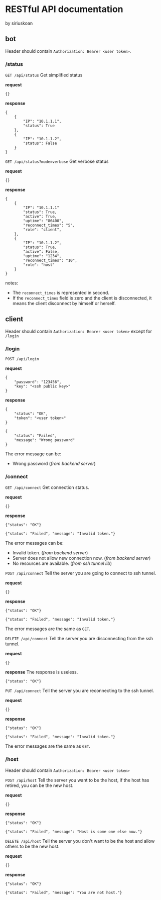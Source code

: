 # RESTful API documentation
by siriuskoan

## bot
Header should contain `Authorization: Bearer <user token>`.
### /status
`GET /api/status`
Get simplified status

**request**
```
{}
```

**response**
```
{
    {
        "IP": "10.1.1.1",
        "status": True
    },
    {
        "IP": "10.1.1.2",
        "status": False
    }
}
```

`GET /api/status?mode=verbose`
Get verbose status

**request**
```
{}
```

**response**
```
{
    {
        "IP": "10.1.1.1"
        "status": True,
        "active": True,
        "uptime": "86400",
        "reconnect_times": "5",
        "role": "client",
    },
    {
        "IP": "10.1.1.2",
        "status": True,
        "active": False,
        "uptime": "1234",
        "reconnect_times": "10",
        "role": "host"
    }
}
```

notes:
 - The `reconnect_times` is represented in second.
 - If the `reconnect_times` field is zero and the client is disconnected, it means the client disconnect by himself or herself.

## client
Header should contain `Authorization: Bearer <user token>` except for `/login`
### /login
`POST /api/login`

**request**
```
{
	"password": "123456",
	"key": "<ssh public key>"
}
```

**response**
```
{
	"status": "OK",
	"token": "<user token>"
}
```

```
{
	"status": "Failed",
	"message": "Wrong password"
}
```
The error message can be:
 - Wrong password (*from backend server*)

### /connect
`GET /api/connect`
Get connection status.

**request**
```
{}
```

**response**
```
{"status": "OK"}
```

```
{"status": "Failed", "message": "Invalid token."}
```
The error messages can be:
 - Invalid token. (*from backend server*)
 - Server does not allow new connection now. (*from backend server*)
 - No resources are available. (*from ssh tunnel lib*)

`POST /api/connect`
Tell the server you are going to connect to ssh tunnel.

**request**
```
{}
```

**response**
```
{"status": "OK"}
```

```
{"status": "Failed", "message": "Invalid token."}
```

The error messages are the same as `GET`.

`DELETE /api/connect`
Tell the server you are disconnecting from the ssh tunnel.

**request**
```
{}
```

**response**
The response is useless.
```
{"status": "OK"}
```

`PUT /api/connect`
Tell the server you are reconnecting to the ssh tunnel.

**request**
```
{}
```

**response**
```
{"status": "OK"}
```

```
{"status": "Failed", "message": "Invalid token."}
```

The error messages are the same as `GET`.

### /host
Header should contain `Authorization: Bearer <user token>`

`POST /api/host`
Tell the server you want to be the host, if the host has retired, you can be the new host.

**request**
```
{}
```

**response**
```
{"status": "OK"}
```

```
{"status": "Failed", "message": "Host is some one else now."}
```

`DELETE /api/host`
Tell the server you don't want to be the host and allow others to be the new host.

**request**
```
{}
```

**response**
```
{"status": "OK"}
```

```
{"status": "Failed", "message": "You are not host."}
```
